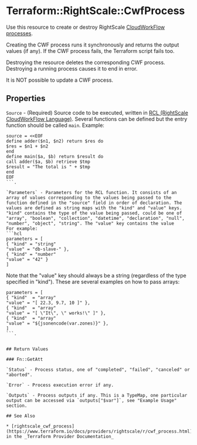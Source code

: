 # Terraform::RightScale::CwfProcess

Use this resource to create or destroy RightScale [CloudWorkFlow processes](http://docs.rightscale.com/ss/reference/rcl/).

Creating the CWF process runs it synchronously and returns the output values (if any). If the CWF process fails, the Terraform script fails too.

Destroying the resource deletes the corresponding CWF process. Destroying a running process causes it to end in error.

It is NOT possible to update a CWF process.

## Properties

`Source` - (Required) Source code to be executed, written in [RCL (RightScale CloudWorkFlow Language)](http://docs.rightscale.com/ss/reference/rcl/v2/index.html). Several functions can be defined but the entry function should be called `main`. Example:
```hcl
source = <<EOF
define adder($n1, $n2) return $res do
$res = $n1 + $n2
end
define main($a, $b) return $result do
call adder($a, $b) retrieve $tmp
$result = "The total is " + $tmp
end
EOF
```.

`Parameters` - Parameters for the RCL function. It consists of an array of values corresponding to the values being passed to the function defined in the "source" field in order of declaration. The values are defined as string maps with the "kind" and "value" keys. "kind" contains the type of the value being passed, could be one of "array", "boolean", "collection", "datetime", "declaration", "null", "number", "object", "string". The "value" key contains the value
For example:
```hcl
parameters = [
{ "kind" = "string"
"value" = "db-slave-" },
{ "kind" = "number"
"value" = "42" }
]
```
Note that the "value" key should always be a string (regardless of the type specified in "kind"). These are several examples on how to pass arrays:
```hcl
parameters = [
{ "kind"  = "array"
"value" = "[ 22.3, 9.7, 10 ]" },
{ "kind"  = "array"
"value" = "[ \"It\", \" works!\" ]" },
{ "kind"  = "array"
"value" = "${jsonencode(var.zones)}" },
]
```.


## Return Values

### Fn::GetAtt

`Status` - Process status, one of "completed", "failed", "canceled" or "aborted".

`Error` - Process execution error if any.

`Outputs` - Process outputs if any. This is a TypeMap, one particular output can be accessed via `outputs["$var"]`, see "Example Usage" section.

## See Also

* [rightscale_cwf_process](https://www.terraform.io/docs/providers/rightscale/r/cwf_process.html) in the _Terraform Provider Documentation_